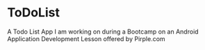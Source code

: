 # ToDoList
 A Todo List App I am working on during a Bootcamp on an Android Application Development Lesson offered by Pirple.com
